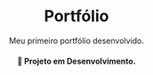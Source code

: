 <h1 align="center">Portfólio</h1>
<p align="center">Meu primeiro portfólio desenvolvido.</p>
<h4 align="center">🚧 Projeto em Desenvolvimento.</h4>


